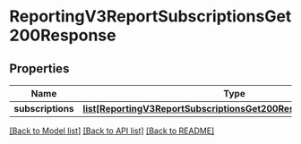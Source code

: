 # ReportingV3ReportSubscriptionsGet200Response

## Properties
Name | Type | Description | Notes
------------ | ------------- | ------------- | -------------
**subscriptions** | [**list[ReportingV3ReportSubscriptionsGet200ResponseSubscriptions]**](ReportingV3ReportSubscriptionsGet200ResponseSubscriptions.md) |  | [optional] 

[[Back to Model list]](../README.md#documentation-for-models) [[Back to API list]](../README.md#documentation-for-api-endpoints) [[Back to README]](../README.md)


